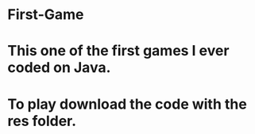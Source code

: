 # First-Game
# This one of the first games I ever coded on Java.
# To play download the code with the res folder. 
